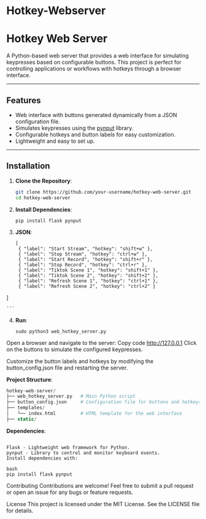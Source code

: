# Hotkey-Webserver
 
# Hotkey Web Server

A Python-based web server that provides a web interface for simulating keypresses based on configurable buttons. This project is perfect for controlling applications or workflows with hotkeys through a browser interface.

---

## Features
- Web interface with buttons generated dynamically from a JSON configuration file.
- Simulates keypresses using the [pynput](https://pypi.org/project/pynput/) library.
- Configurable hotkeys and button labels for easy customization.
- Lightweight and easy to set up.

---

## Installation

1. **Clone the Repository**:
   ```bash
   git clone https://github.com/your-username/hotkey-web-server.git
   cd hotkey-web-server
    ```


3. **Install Dependencies**:
   ```
   pip install flask pynput
    ```

4. **JSON**:
   ```
   [
    { "label": "Start Stream", "hotkey": "shift+w" },
    { "label": "Stop Stream", "hotkey": "ctrl+w" },
    { "label": "Start Record", "hotkey": "shift+r" },
    { "label": "Stop Record", "hotkey": "ctrl+r" },
    { "label": "Tiktok Scene 1", "hotkey": "shift+1" },
    { "label": "Tiktok Scene 2", "hotkey": "shift+2" },
    { "label": "Refresh Scene 1", "hotkey": "ctrl+1" },
    { "label": "Refresh Scene 2", "hotkey": "ctrl+2" }
]

    ```


4. **Run**:
   ```
   sudo python3 web_hotkey_server.py
    ```

Open a browser and navigate to the server:
Copy code
http://127.0.0.1
Click on the buttons to simulate the configured keypresses.

Customize the button labels and hotkeys by modifying the button_config.json file and restarting the server.



**Project Structure**:
```php
hotkey-web-server/
├── web_hotkey_server.py   # Main Python script
├── button_config.json     # Configuration file for buttons and hotkeys
├── templates/
│   └── index.html         # HTML template for the web interface
├── static/           
```

**Dependencies**:
   ```
 
Flask - Lightweight web framework for Python.
pynput - Library to control and monitor keyboard events.
Install dependencies with:
```

```
bash
pip install flask pynput
```

Contributing
Contributions are welcome! Feel free to submit a pull request or open an issue for any bugs or feature requests.

License
This project is licensed under the MIT License. See the LICENSE file for details.

